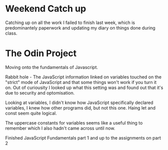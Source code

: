 # Weekend Catch up
Catching up on all the work I failed to finish last week, which is predominantely paperwork and updating my diary on things done during class.

# The Odin Project
Moving onto the fundamentals of Javascript.

Rabbit hole - The JavaScript information linked on variables touched on the "strict" mode of JavaScript and that some things won't work if you turn it on. Out of curiousity I looked up what this setting was and found out that it's due to security and optomisation.

Looking at variables, I didn't know how JavaScript specifically declared variables, I knew how other programs did, but not this one. Haing let and const seem quite logical.

The uppercase constants for variables seems like a useful thing to remember which I also hadn't came across until now.

Finished JavaScript Fundamentals part 1 and up to the assignments on part 2